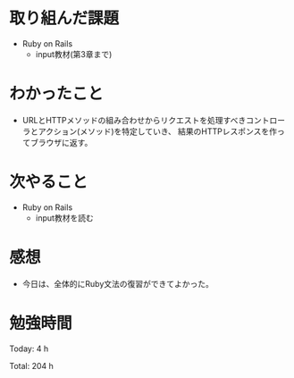 # 取り組んだ課題

* Ruby on Rails
  * input教材(第3章まで)

# わかったこと

* URLとHTTPメソッドの組み合わせからリクエストを処理すべきコントローラとアクション(メソッド)を特定していき、
結果のHTTPレスポンスを作ってブラウザに返す。

# 次やること

* Ruby on Rails
  * input教材を読む 

# 感想

* 今日は、全体的にRuby文法の復習ができてよかった。

# 勉強時間

Today: 4 h

Total: 204 h
